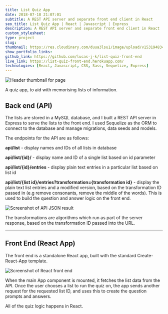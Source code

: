 ```yaml
---
title: List Quiz App
date: 2018-07-18 21:07:01
subtitle: A REST API server and separate front end client in React
seo_title: List Quiz App | React | Javascript | Express
description: A REST API server and separate front end client in React
custom_stylesheet:
type: project
slug:
thumbnail: https://res.cloudinary.com/duua3lsu1/image/upload/v1531948343/list-quiz-thumb.jpg
show_portfolio_links:
github_link: https://github.com/lucas-j-k/list-quiz-front-end
live_link: https://list-quiz-front-end.herokuapp.com/
technologies: [React, Javascript, CSS, Sass, Sequelize, Express]
---
```


![Header thumbnail for page](https://res.cloudinary.com/duua3lsu1/image/upload/v1531948343/list-quiz-thumb.jpg "Header Thumbnail")

A quiz app, to aid with memorising lists of information.

## Back end (API)
The lists are stored in a MySQL database, and I built a REST API server in Express to serve the lists to the front end. I used Sequelize as the ORM to connect to the database and manage migrations, data seeds and models.

The endpoints for the API are as follows:

**api/list** - display names and IDs of all lists in database  

**api/list/{id}/** - display name and ID of a single list based on id parameter  

**api/list/{id}/entries** - display plain text entries in a particular list based on list id  

**api/list/{list id}/entries?transformation={transformation id}** - display the plain text list entries and a modified version, based on the transformation ID passed in (e.g remove consonants, remove the middle of the words). This is used to build the question and answer logic on the front end.

![Screenshot of API JSON result](https://res.cloudinary.com/duua3lsu1/image/upload/v1532734034/blog/list-quiz-api-screenshot-1.jpg "Screenshot of API JSON result")

The transformations are algorithms which run as part of the server response, based on the transformation ID passed into the URL.

<hr />


## Front End (React App)
The front end is a standalone React app, built with the standard Create-React-App template.

![Screenshot of React front end](https://res.cloudinary.com/duua3lsu1/image/upload/v1532734237/blog/list-quiz-front-end-screenshot-1.jpg "Screenshot of React front end")

When the main App component is mounted, it fetches the list data from the API. Once the user chooses a list to run the quiz on, the app sends another request for the requested list ID, and uses this to create the question prompts and answers.

All of the quiz logic happens in React.
